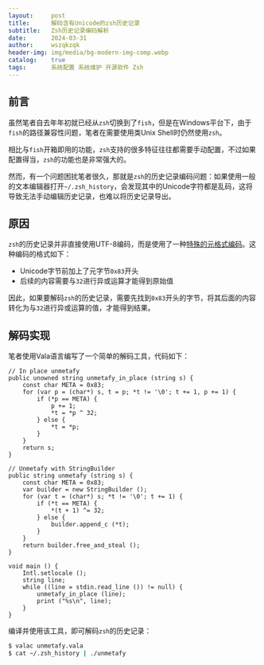 ```yaml
---
layout:     post
title:      解码含有Unicode的zsh历史记录
subtitle:   Zsh历史记录编码解析
date:       2024-03-31
author:     wszqkzqk
header-img: img/media/bg-modern-img-comp.webp
catalog:    true
tags:       系统配置 系统维护 开源软件 Zsh
---
```


## 前言

虽然笔者自去年年初就已经从`zsh`切换到了`fish`，但是在Windows平台下，由于`fish`的路径兼容性问题，笔者在需要使用类Unix Shell时仍然使用`zsh`。

相比与`fish`开箱即用的功能，`zsh`支持的很多特征往往都需要手动配置，不过如果配置得当，`zsh`的功能也是非常强大的。

然而，有一个问题困扰笔者很久，那就是`zsh`的历史记录编码问题：如果使用一般的文本编辑器打开`~/.zsh_history`，会发现其中的Unicode字符都是乱码，这将导致无法手动编辑历史记录，也难以将历史记录导出。

## 原因

`zsh`的历史记录并非直接使用UTF-8编码，而是使用了一种[特殊的元格式编码](https://www.zsh.org/mla/users/2011/msg00154.html)。这种编码的格式如下：

* Unicode字节前加上了元字节`0x83`开头
* 后续的内容需要与`32`进行异或运算才能得到原始值

因此，如果要解码`zsh`的历史记录，需要先找到`0x83`开头的字节，将其后面的内容转化为与`32`进行异或运算的值，才能得到结果。

## 解码实现

笔者使用Vala语言编写了一个简单的解码工具，代码如下：

```vala
// In place unmetafy
public unowned string unmetafy_in_place (string s) {
    const char META = 0x83;
    for (var p = (char*) s, t = p; *t != '\0'; t += 1, p += 1) {
        if (*p == META) {
            p += 1;
            *t = *p ^ 32;
        } else {
            *t = *p;
        }
    }
    return s;
}

// Unmetafy with StringBuilder
public string unmetafy (string s) {
    const char META = 0x83;
    var builder = new StringBuilder ();
    for (var t = (char*) s; *t != '\0'; t += 1) {
        if (*t == META) {
            *(t + 1) ^= 32;
        } else {
            builder.append_c (*t);
        }
    }
    return builder.free_and_steal ();
}

void main () {
    Intl.setlocale ();
    string line;
    while ((line = stdin.read_line ()) != null) {
        unmetafy_in_place (line);
        print ("%s\n", line);
    }
}
```

编译并使用该工具，即可解码`zsh`的历史记录：

```bash
$ valac unmetafy.vala
$ cat ~/.zsh_history | ./unmetafy
```
